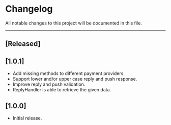 # Changelog

All notable changes to this project will be documented in this file.

---

## [Released]

## [1.0.1]

- Add missing methods to different payment providers.
- Support lower and/or upper case reply and push response.
- Improve reply and push validation.
- ReplyHandler is able to retrieve the given data.

## [1.0.0]

- Initial release.